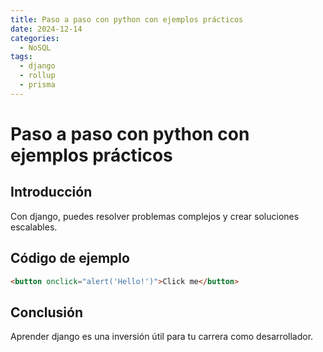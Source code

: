 ```yaml
---
title: Paso a paso con python con ejemplos prácticos
date: 2024-12-14
categories:
  - NoSQL
tags:
  - django
  - rollup
  - prisma
---
```


# Paso a paso con python con ejemplos prácticos

## Introducción

Con django, puedes resolver problemas complejos y crear soluciones escalables.

## Código de ejemplo

```html
<button onclick="alert('Hello!')">Click me</button>
```

## Conclusión

Aprender django es una inversión útil para tu carrera como desarrollador.
